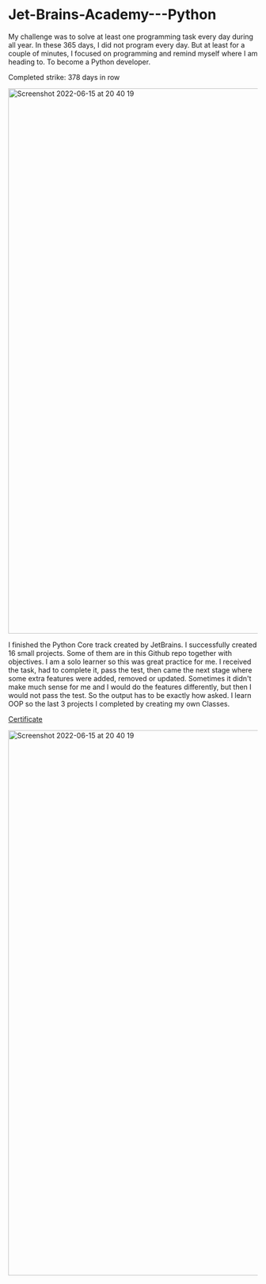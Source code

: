 # Jet-Brains-Academy---Python
My challenge was to solve at least one programming task every day during all year. In these 365 days, I did not program every day. But at least for a couple of minutes, I focused on programming and remind myself where I am heading to. To become a Python developer.

Completed strike: 378 days in row

<img width="1100" alt="Screenshot 2022-06-15 at 20 40 19" src="https://user-images.githubusercontent.com/78157639/173901288-698717a3-5e83-49ae-ba1a-d32782ae514e.png">

I finished the Python Core track created by JetBrains. I successfully created 16 small projects. Some of them are in this Github repo together with objectives. I am a solo learner so this was great practice for me. I received the task, had to complete it, pass the test, then came the next stage where some extra features were added, removed or updated. Sometimes it didn't make much sense for me and I would do the features differently, but then I would not pass the test. So the output has to be exactly how asked. I learn OOP so the last 3 projects I completed by creating my own Classes.

[Certificate](https://github.com/OndrejPech/Jet-Brains-Academy---Python/blob/main/jetbrains-academy-certificate.pdf)

<img width="1100" alt="Screenshot 2022-06-15 at 20 40 19" src="https://user-images.githubusercontent.com/78157639/191496638-184c3750-9685-402f-90f9-7dd3e9471c77.png">
